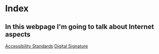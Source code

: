 <html>
  <head>
        <meta charset="utf 8">
        <title>Index</title>
 
  </head>
  <body>
    <h1>Index</h1>
    <h2>In this webpage I'm going to talk about Internet aspects</h2>
    <a href="https://miguelchuecos.github.io/MY-WEBPAGE/Accesibility-standarts.html"> Accessibility Standards</a>
    <a href="https://miguelchuecos.github.io/MY-WEBPAGE/"> Digital Signature</a>
  </body>
  
</html>
